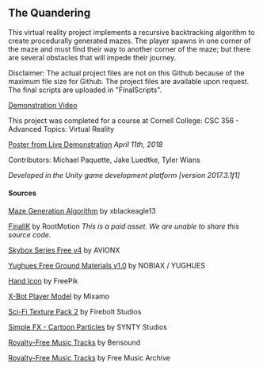 ## The Quandering
This virtual reality project implements a recursive backtracking algorithm to create procedurally generated mazes. The player spawns in one corner of the maze and must find their way to another corner of the maze; but there are several obstacles that will impede their journey.

Disclaimer: The actual project files are not on this Github because of the maximum file size for Github. The project files are available upon request. The final scripts are uploaded in "FinalScripts".


[Demonstration Video](https://www.youtube.com/watch?v=BzuK4CC3tA0&feature=youtu.be)

This project was completed for a course at Cornell College:
CSC 356 - Advanced Topics: Virtual Reality

[Poster from Live Demonstration](https://github.com/Jluedtke19/CSC356ProcedurallyGenerated/blob/master/VRPoster.pdf) *April 11th, 2018*

Contributors:
Michael Paquette, Jake Luedtke, Tyler Wians

*Developed in the Unity game development platform [version 2017.3.1f1]*

#### Sources
[Maze Generation Algorithm](https://blackeagleproject.wordpress.com/2015/08/25/avant-propos-du-tutoriel-n2-creer-un-generateur-de-labyrinthe-avec-unity-en-c/) by xblackeagle13

[FinalIK](https://assetstore.unity.com/packages/tools/animation/final-ik-14290) by RootMotion
*This is a paid asset. We are unable to share this source code.*

[Skybox Series Free v4](https://assetstore.unity.com/packages/2d/textures-materials/sky/skybox-series-free-103633) by AVIONX

[Yughues Free Ground Materials v1.0](https://assetstore.unity.com/packages/2d/textures-materials/floors/yughues-free-ground-materials-13001) by NOBIAX / YUGHUES

[Hand Icon](www.flaticon.com) by FreePik

[X-Bot Player Model](https://www.mixamo.com/#/?page=1&query=xbot&type=Character) by Mixamo

[Sci-Fi Texture Pack 2](https://assetstore.unity.com/packages/2d/textures-materials/sci-fi-texture-pack-2-42026) by Firebolt Studios

[Simple FX - Cartoon Particles](https://assetstore.unity.com/packages/vfx/particles/simple-fx-cartoon-particles-67834) by SYNTY Studios

[Royalty-Free Music Tracks](https://www.bensound.com/) by Bensound

[Royalty-Free Music Tracks](http://freemusicarchive.org/) by Free Music Archive
